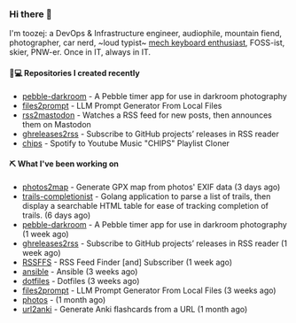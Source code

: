 ### Hi there 👋

I'm toozej: a DevOps & Infrastructure engineer, audiophile, mountain fiend, photographer, car nerd, ~loud typist~ [mech keyboard enthusiast](https://github.com/toozej/keebs), FOSS-ist, skier, PNW-er. Once in IT, always in IT.

#### 👨💻 Repositories I created recently

- [pebble-darkroom](https://github.com/toozej/pebble-darkroom) - A Pebble timer app for use in darkroom photography
- [files2prompt](https://github.com/toozej/files2prompt) - LLM Prompt Generator From Local Files
- [rss2mastodon](https://github.com/toozej/rss2mastodon) - Watches a RSS feed for new posts, then announces them on Mastodon
- [ghreleases2rss](https://github.com/toozej/ghreleases2rss) - Subscribe to GitHub projects’ releases in RSS reader
- [chips](https://github.com/toozej/chips) - Spotify to Youtube Music "CHIPS" Playlist Cloner

#### ⛏️ What I've been working on

- [photos2map](https://github.com/toozej/photos2map) - Generate GPX map from photos' EXIF data (3 days ago)
- [trails-completionist](https://github.com/toozej/trails-completionist) - Golang application to parse a list of trails, then display a searchable HTML table for ease of tracking completion of trails. (6 days ago)
- [pebble-darkroom](https://github.com/toozej/pebble-darkroom) - A Pebble timer app for use in darkroom photography (1 week ago)
- [ghreleases2rss](https://github.com/toozej/ghreleases2rss) - Subscribe to GitHub projects’ releases in RSS reader (1 week ago)
- [RSSFFS](https://github.com/toozej/RSSFFS) - RSS Feed Finder [and] Subscriber (1 week ago)
- [ansible](https://github.com/toozej/ansible) - Ansible (3 weeks ago)
- [dotfiles](https://github.com/toozej/dotfiles) - Dotfiles (3 weeks ago)
- [files2prompt](https://github.com/toozej/files2prompt) - LLM Prompt Generator From Local Files (3 weeks ago)
- [photos](https://github.com/toozej/photos) -  (1 month ago)
- [url2anki](https://github.com/toozej/url2anki) - Generate Anki flashcards from a URL (1 month ago)
